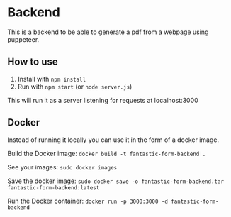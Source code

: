 # Backend

This is a backend to be able to generate a pdf from a webpage using puppeteer.

## How to use

1. Install with `npm install`
2. Run with `npm start` (or `node server.js`)

This will run it as a server listening for requests at localhost:3000

## Docker

Instead of running it locally you can use it in the form of a docker image.

Build the Docker image:
`docker build -t fantastic-form-backend .`

See your images:
`sudo docker images`

Save the docker image:
`sudo docker save -o fantastic-form-backend.tar fantastic-form-backend:latest`

Run the Docker container:
`docker run -p 3000:3000 -d fantastic-form-backend`

